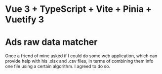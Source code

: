 # Vue 3 + TypeScript + Vite + Pinia + Vuetify 3
# Ads raw data matcher

Once a friend of mine asked if I could do some web application, which can provide help with his .xlsx and .csv files, in terms of combining them info one file using a certain algorithm. I agreed to do so.
